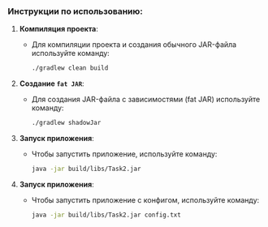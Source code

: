 ### Инструкции по использованию:
1. **Компиляция проекта**:
    - Для компиляции проекта и создания обычного JAR-файла используйте команду:
      ```bash
      ./gradlew clean build
      ```

2. **Создание `fat JAR`**:
    - Для создания JAR-файла с зависимостями (fat JAR) используйте команду:
      ```bash
      ./gradlew shadowJar
      ```

3. **Запуск приложения**:
    - Чтобы запустить приложение, используйте команду:
      ```bash
      java -jar build/libs/Task2.jar
      ```
4. **Запуск приложения**:
    - Чтобы запустить приложение с конфигом, используйте команду:
      ```bash
      java -jar build/libs/Task2.jar config.txt
      ```
